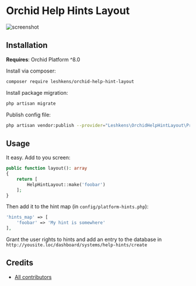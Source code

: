 # Orchid Help Hints Layout

![screenshot](https://user-images.githubusercontent.com/8939383/93819753-93d7fb80-fc75-11ea-9a14-d6af37393527.png)

## Installation

**Requires**: Orchid Platform ^8.0

Install via composer:
```bash
composer require leshkens/orchid-help-hint-layout
```

Install package migration:
```bash
php artisan migrate
```

Publish config file:

```bash
php artisan vendor:publish --provider="Leshkens\OrchidHelpHintLayout\Providers\ServiceProvider"
```

## Usage

It easy. Add to you screen:

```php
public function layout(): array
{
    return [
        HelpHintLayout::make('foobar')
    ];
}
```

Then add it to the hint map (in `config/platform-hints.php`):

```php
'hints_map' => [
    'foobar' => 'My hint is somewhere'
],
```

Grant the user rights to hints and add an entry to the database in `http://yousite.loc/dashboard/systems/help-hints/create`


## Credits

- [All contributors](https://github.com/leshkens/orchid-help-hint-layout/graphs/contributors)

